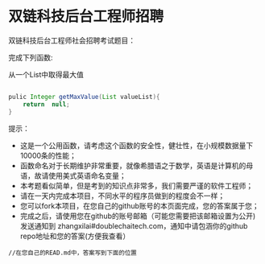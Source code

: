 # 双链科技后台工程师招聘

双链科技后台工程师社会招聘考试题目：



完成下列函数:

从一个List中取得最大值

```java

pulic Integer getMaxValue(List valueList){
    return  null;
}

```

提示：
* 这是一个公用函数，请考虑这个函数的安全性，健壮性，在小规模数据量下10000条的性能；
* 函数命名对于长期维护非常重要，就像希腊语之于数学，英语是计算机的母语，故请使用美式英语命名变量；
* 本考题看似简单，但是考到的知识点非常多，我们需要严谨的软件工程师；
* 请在一天内完成本项目，不同水平的程序员做到的程度会不一样；
* 您可以fork本项目，在您自己的github账号的本页面完成，您的答案属于您；
* 完成之后，请使用您在github的账号邮箱（可能您需要把该邮箱设置为公开)发送通知到 zhangxilai#doublechaitech.com，通知中请包涵你的github repo地址和您的答案(方便我查看）


```
//在您自己的READ.md中，答案写到下面的位置

```

